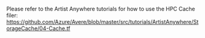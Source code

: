 Please refer to the Artist Anywhere tutorials for how to use the HPC Cache filer: https://github.com/Azure/Avere/blob/master/src/tutorials/ArtistAnywhere/StorageCache/04-Cache.tf